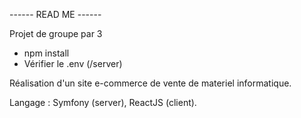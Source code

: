 ------ READ ME ------

Projet de groupe par 3
- npm install
- Vérifier le .env (/server)

Réalisation d'un site e-commerce de vente de materiel informatique.

Langage : Symfony (server), ReactJS (client).